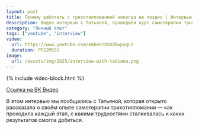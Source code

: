 ```yaml
---
layout: post
title: Почему работать с трихотилломанией никогда не поздно | Интервью с пациентом
description: Видео интервью с Татьяной, прошедшей курс самотерапии трихотилломании. Она рассказывает о своём опыте, трудностях и результатах.
category: "Личный опыт"
tags: ["youtube", "interview"]
video:
  url: https://www.youtube.com/embed/bSUd0wpygLY
  duration: PT22M55S
image:
  url: /assets/img/2025/interview-with-tatiana.png
---
```


{% include video-block.html %}

<a href="https://vkvideo.ru/video-211245681_456239041" rel="nofollow">Ссылка на ВК Видео</a>

В этом интервью мы пообщались с Татьяной, которая открыто рассказала о своём опыте самотерапии трихотилломании — как 
проходила каждый этап, с какими трудностями сталкивалась и каких результатов смогла добиться.

